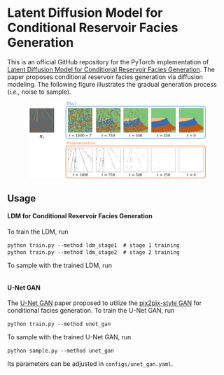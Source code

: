 # Latent Diffusion Model for Conditional Reservoir Facies Generation

This is an official GitHub repository for the PyTorch implementation of [Latent Diffusion Model for Conditional Reservoir Facies Generation](https://arxiv.org/abs/2311.01968#:~:text=Latent%20Diffusion%20Model%20for%20Conditional%20Reservoir%20Facies%20Generation,-Daesoo%20Lee%2C%20Oscar&text=Creating%20accurate%20and%20geologically%20realistic,the%20oil%20and%20gas%20sector.).
The paper proposes conditional reservoir facies generation via diffusion modeling. 
The following figure illustrates the gradual generation process (_i.e.,_ noise to sample).

<p align="center">
<img src=".fig/gradual_sampling_process.png" alt="" width=80% height=80%>
</p>


## Usage

#### LDM for Conditional Reservoir Facies Generation
To train the LDM, run
```commandline
python train.py --method ldm_stage1  # stage 1 training
python train.py --method ldm_stage2  # stage 2 training
```
To sample with the trained LDM, run
```commandline

```


#### U-Net GAN
The [U-Net GAN](https://link.springer.com/article/10.1007/s10596-020-10027-w) paper proposed to utilize the [pix2pix-style GAN](https://arxiv.org/abs/1611.07004) for conditional facies generation.
To train the U-Net GAN, run
```commandline
python train.py --method unet_gan
```
To sample with the trained U-Net GAN, run
```commandline
python sample.py --method unet_gan
```
Its parameters can be adjusted in `configs/unet_gan.yaml`.


